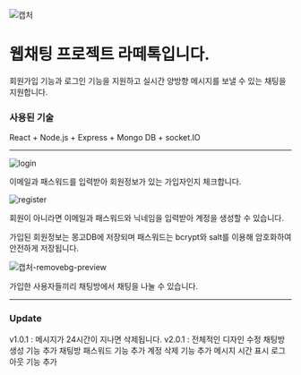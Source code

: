 ![캡처](https://github.com/GarbageCode1984/Latte_Talk/assets/75023330/32082368-b8b2-4bd8-9373-5a1f7c7106cd)

# 웹채팅 프로젝트 라떼톡입니다.

회원가입 기능과 로그인 기능을 지원하고 실시간 양방향 메시지를 보낼 수 있는 채팅을 지원합니다.

### 사용된 기술

React + Node.js + Express + Mongo DB + socket.IO

---

![login](https://github.com/GarbageCode1984/Latte_Talk/assets/75023330/7ebe1c22-b73e-42af-8bb6-97cef6cd09f8)

이메일과 패스워드를 입력받아 회원정보가 있는 가입자인지 체크합니다.

![register](https://github.com/GarbageCode1984/Latte_Talk/assets/75023330/7e28d7c2-12ff-44bd-9455-41aff9a17a16)

회원이 아니라면 이메일과 패스워드와 닉네임을 입력받아 계정을 생성할 수 있습니다.

가입된 회원정보는 몽고DB에 저장되며 패스워드는 bcrypt와 salt를 이용해 암호화하여 안전하게 저장됩니다.

![캡처-removebg-preview](https://github.com/GarbageCode1984/Latte_Talk/assets/75023330/ce9c33a6-0265-4f89-a352-3a8d2c97faba)

가입한 사용자들끼리 채팅방에서 채팅을 나눌 수 있습니다.

---

### Update

v1.0.1 : 메시지가 24시간이 지나면 삭제됩니다.
v2.0.1 :
전체적인 디자인 수정
채팅방 생성 기능 추가
채팅방 패스워드 기능 추가
계정 삭제 기능 추가
메시지 시간 표시
로그아웃 기능 추가
